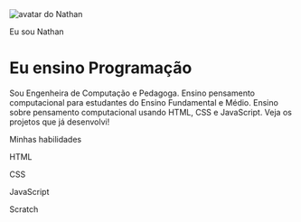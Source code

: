 <!DOCTYPE html>
<html lang="pt-br">
<head>
    <meta charset="UTF-8">
    <meta name="viewport" content="width=device-width, initial-scale=1.0">
    <link rel="stylesheet" href="style.css">
    <title>Meu portfólio</title>
</head>
<body>
    <img src="img/avatar-perfil.png" alt="avatar do Nathan" srcset="">
    <p>Eu sou Nathan</p>
    <h1>Eu ensino Programação</h1>
    <p>Sou Engenheira de Computação e Pedagoga. Ensino pensamento computacional para estudantes do Ensino Fundamental e Médio. Ensino sobre pensamento computacional usando HTML, CSS e JavaScript. Veja os projetos que já desenvolvi! </p>
    <p>Minhas habilidades</p>
    <div>
            <p>HTML</p>
            <p>CSS</p>
            <p>JavaScript</p>
            <p>Scratch</p>
    </div>
</body>
</html>
